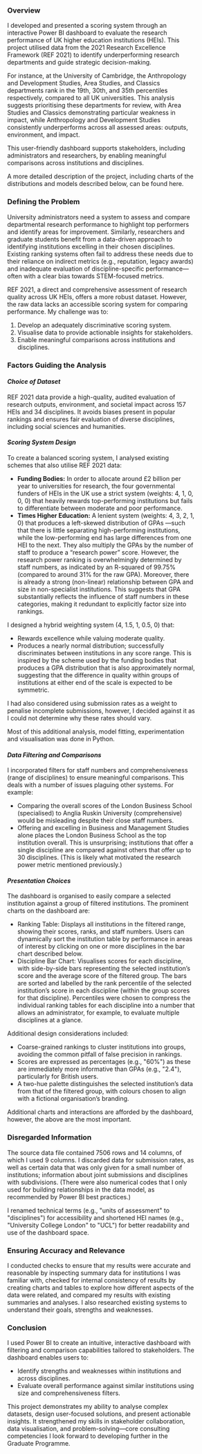 
<div style="margin-right: 70px;">

### **Overview**

I developed and presented a scoring system through an interactive Power BI dashboard to evaluate the research performance of UK higher education institutions (HEIs). This project utilised data from the 2021 Research Excellence Framework (REF 2021) to identify underperforming research departments and guide strategic decision-making.

For instance, at the University of Cambridge, the Anthropology and Development Studies, Area Studies, and Classics departments rank in the 19th, 30th, and 35th percentiles respectively, compared to all UK universities. This analysis suggests prioritising these departments for review, with Area Studies and Classics demonstrating particular weakness in impact, while Anthropology and Development Studies consistently underperforms across all assessed areas: outputs, environment, and impact.

This user-friendly dashboard supports stakeholders, including administrators and researchers, by enabling meaningful comparisons across institutions and disciplines.

A more detailed description of the project, including charts of the distributions and models described below, can be found here.

### **Defining the Problem**

University administrators need a system to assess and compare departmental research performance to highlight top performers and identify areas for improvement. Similarly, researchers and graduate students benefit from a data-driven approach to identifying institutions excelling in their chosen disciplines. Existing ranking systems often fail to address these needs due to their reliance on indirect metrics (e.g., reputation, legacy awards) and inadequate evaluation of discipline-specific performance—often with a clear bias towards STEM-focused metrics.

REF 2021, a direct and comprehensive assessment of research quality across UK HEIs, offers a more robust dataset. However, the raw data lacks an accessible scoring system for comparing performance. My challenge was to:

1. Develop an adequately discriminative scoring system.
2. Visualise data to provide actionable insights for stakeholders.
3. Enable meaningful comparisons across institutions and disciplines.

### **Factors Guiding the Analysis**

#### **_Choice of Dataset_**

REF 2021 data provide a high-quality, audited evaluation of research outputs, environment, and societal impact across 157 HEIs and 34 disciplines. It avoids biases present in popular rankings and ensures fair evaluation of diverse disciplines, including social sciences and humanities.

#### **_Scoring System Design_**

To create a balanced scoring system, I analysed existing schemes that also utilise REF 2021 data:

- **Funding Bodies:** In order to allocate around £2 billion per year to universities for research, the four governmental funders of HEIs in the UK use a strict system (weights: 4, 1, 0, 0, 0) that heavily rewards top-performing institutions but fails to differentiate between moderate and poor performance.
- **Times Higher Education:** A lenient system (weights: 4, 3, 2, 1, 0) that produces a left-skewed distribution of GPAs —such that there is little separating high-performing institutions, while the low-performing end has large differences from one HEI to the next. They also multiply the GPAs by the number of staff to produce a “research power” score. However, the research power ranking is overwhelmingly determined by staff numbers, as indicated by an R-squared of 99.75% (compared to around 31% for the raw GPA). Moreover, there is already a strong (non-linear) relationship between GPA and size in non-specialist institutions. This suggests that GPA substantially reflects the influence of staff numbers in these categories, making it redundant to explicitly factor size into rankings.

I designed a hybrid weighting system (4, 1.5, 1, 0.5, 0) that:

- Rewards excellence while valuing moderate quality.
- Produces a nearly normal distribution; successfully discriminates between institutions in any score range. This is inspired by the scheme used by the funding bodies that produces a GPA distribution that is also approximately normal, suggesting that the difference in quality within groups of institutions at either end of the scale is expected to be symmetric.

I had also considered using submission rates as a weight to penalise incomplete submissions, however, I decided against it as I could not determine why these rates should vary.

Most of this additional analysis, model fitting, experimentation and visualisation was done in Python.

#### **_Data Filtering and Comparisons_**

I incorporated filters for staff numbers and comprehensiveness (range of disciplines) to ensure meaningful comparisons. This deals with a number of issues plaguing other systems. For example:

- Comparing the overall scores of the London Business School (specialised) to Anglia Ruskin University (comprehensive) would be misleading despite their close staff numbers.
- Offering and excelling in Business and Management Studies alone places the London Business School as the top institution overall. This is unsurprising; institutions that offer a single discipline are compared against others that offer up to 30 disciplines. (This is likely what motivated the research power metric mentioned previously.)

#### **_Presentation Choices_**

The dashboard is organised to easily compare a selected institution against a group of filtered institutions. The prominent charts on the dashboard are:

- Ranking Table: Displays all institutions in the filtered range, showing their scores, ranks, and staff numbers. Users can dynamically sort the institution table by performance in areas of interest by clicking on one or more disciplines in the bar chart described below.
- Discipline Bar Chart: Visualises scores for each discipline, with side-by-side bars representing the selected institution’s score and the average score of the filtered group. The bars are sorted and labelled by the rank percentile of the selected institution’s score in each discipline (within the group scores for that discipline). Percentiles were chosen to compress the individual ranking tables for each discipline into a number that allows an administrator, for example, to evaluate multiple disciplines at a glance.

Additional design considerations included:

- Coarse-grained rankings to cluster institutions into groups, avoiding the common pitfall of false precision in rankings.
- Scores are expressed as percentages (e.g., "60%") as these are immediately more informative than GPAs (e.g., "2.4"), particularly for British users.
- A two-hue palette distinguishes the selected institution’s data from that of the filtered group, with colours chosen to align with a fictional organisation’s branding.

Additional charts and interactions are afforded by the dashboard, however, the above are the most important.

### **Disregarded Information**

The source data file contained 7506 rows and 14 columns, of which I used 9 columns. I discarded data for submission rates, as well as certain data that was only given for a small number of institutions; information about joint submissions and disciplines with subdivisions. (There were also numerical codes that I only used for building relationships in the data model, as recommended by Power BI best practices.)

I renamed technical terms (e.g., "units of assessment" to "disciplines") for accessibility and shortened HEI names (e.g., "University College London" to "UCL") for better readability and use of the dashboard space.

### **Ensuring Accuracy and Relevance**

I conducted checks to ensure that my results were accurate and reasonable by inspecting summary data for institutions I was familiar with, checked for internal consistency of results by creating charts and tables to explore how different aspects of the data were related, and compared my results with existing summaries and analyses. I also researched existing systems to understand their goals, strengths and weaknesses.

### **Conclusion**

I used Power BI to create an intuitive, interactive dashboard with filtering and comparison capabilities tailored to stakeholders. The dashboard enables users to:

- Identify strengths and weaknesses within institutions and across disciplines.
- Evaluate overall performance against similar institutions using size and comprehensiveness filters.

This project demonstrates my ability to analyse complex datasets, design user-focused solutions, and present actionable insights. It strengthened my skills in stakeholder collaboration, data visualisation, and problem-solving—core consulting competencies I look forward to developing further in the Graduate Programme.

</div>